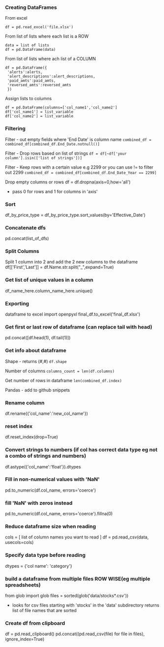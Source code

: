 ### Creating DataFrames
From excel
```
df = pd.read_excel('file.xlsx')
```

From list of lists where each list is a ROW
```
data = list of lists
df = pd.DataFrame(data)
```

From list of lists where ach list of a COLUMN
```
df = pd.DataFrame({
 'alerts':alerts,
 'alert_descriptions':alert_descriptions,
 'paid_amts':paid_amts,
 'reversed_amts':reversed_amts
 })
```

Assign lists to columns
```
df = pd.DataFrame(columns=['col_name1','col_name2']
df['col_name1'] = list_variable
df['col_name2'] = list_variable
```

### Filtering
Filter - out empty fields where 'End Date' is column name
`combined_df = combined_df[combined_df.End_Date.notnull()]`

Filter - Drop rows based on list of strings
`df = df[~df['your column'].isin(['list of strings'])]`

Filter - Keep rows with a certain value e.g 2299 or you can use != to filter out 2299
`combined_df = combined_df[combined_df.End_Date_Year == 2299]`

Drop empty columns or rows
df = df.dropna(axis=0,how='all')
- pass 0 for rows and 1 for columns in 'axis'

### Sort
 df_by_price_type = df_by_price_type.sort_values(by='Effective_Date')
 
### Concatenate dfs
pd.concat(list_of_dfs)

### Split Columns
Split 1 column into 2 and add the 2 new columns to the dataframe
df[['First','Last']] = df.Name.str.split("_",expand=True) 

### Get list of unique values in a column
df_name_here.column_name_here.unique()

### Exporting 
dataframe to excel
import openpyxl
final_df.to_excel('final_df.xlsx')

### Get first or last row of dataframe (can replace tail with head)
pd.concat([df.head(1), df.tail(1)])

### Get info about dataframe
Shape - returns (#,#)
`df.shape`

Number of columns
`columns_count = len(df.columns)`

Get number of rows in dataframe
`len(combined_df.index)`

Pandas - add to github snippets
### Rename column
df.rename({'col_name':'new_col_name'})

### reset index
df.reset_index(drop=True)

### Convert strings to numbers (if col has correct data type eg not a combo of strings and numbers)
df.astype({'col_name':'float'}).dtypes

### Fill in non-numerical values with 'NaN'
pd.to_numeric(df.col_name, errors='coerce')
### fill 'NaN' with zeros instead
pd.to_numeric(df.col_name, errors='coerce').fillna(0)

### Reduce dataframe size when reading
cols = [ list of column names you want to read ]
df = pd.read_csv(data, usecols=cols)

### Specify data type before reading
dtypes = {'col name': 'category'}

### build a dataframe from multiple files ROW WISE(eg multiple spreadsheets)
from glob import glob
files = sorted(glob('data/stocks*.csv')) 
- looks for csv files starting with 'stocks' in the 'data' subdirectory
returns list of file names that are sorted

### Create df from clipboard
df = pd.read_clipboard()
pd.concat((pd.read_csv(file) for file in files), ignore_index=True)


